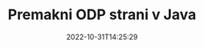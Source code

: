 ---
############################# Static ############################
layout: "auto-gen-merger"
date: 2022-10-31T14:25:29
draft: false
otherformats: ods odt one otp ott pdf pps ppsx ppt pptx rtf tex vdx vsdm vsdx vssm

############################# Head ############################
head_title: "Premakni ODP strani v Java"
head_description: "Premaknite strani znotraj dokumenta ODP v Java na kateri koli položaj z uporabo API-ja za združevanje dokumentov."

############################# Header ############################
title: "Premakni ODP strani v Java"
description: "Premaknite strani ODP z nekaj vrsticami kode Java."
bg_image: "https://cms.admin.containerize.com/templates/aspose/App_Themes/V3/images/bg/header1.png"
bg_overlay: false
button:
    enable: true
    icon: "fas fa-arrow-down"
    label: "Prenesite brezplačno preskusno različico"
    link: "https://downloads.groupdocs.com/merger/java"

############################# SubMenu ############################
submenu:
    enable: true

    left:
        img_alt: "GroupDocs.Merger for Java"
        image: "https://cms.admin.containerize.com/templates/groupdocs/images/product-logos/90x90-noborder/groupdocs-merger-java.png"
        product: "GroupDocs.Merger"
        platform: "Java"

    middle:
        button:

            # button loop
            - link: "https://apireference.groupdocs.com/merger/java"
              text: "API Reference"

            # button loop
            - link: "https://github.com/groupdocs-merger"
              text: "Primeri kod"

            # button loop
            - link: "https://products.groupdocs.app/merger/family"
              text: "Predstavitve v živo"

            # button loop
            - link: "https://purchase.groupdocs.com/pricing/merger/java"
              text: "Cenitev"

    right:
        link_download: "https://downloads.groupdocs.com/merger"
        link_learn: "https://docs.groupdocs.com/merger/java"
        link_buy: "https://purchase.groupdocs.com"

############################# About ############################
about:
    enable: true
    title: "O API-ju GroupDocs.Merger for Java"
    content: |
        [GroupDocs.Merger for Java](/sl/merger/java/) ponuja preprosto rešitev za varno združevanje in razdelitev med široko paleto formatov dokumentov, vključno s PDF, Microsoft Office (Word, Excel, PowerPoint) , OneNote), OpenDocument, HTML, slike in številne druge v aplikacijah Java. Če dodate le nekaj vrstic kode, izvedite več operacij dokumenta, kot so premikanje, odstranjevanje, vrtenje, zamenjava, ekstrahiranje ali spreminjanje orientacije strani v dokumentih. API za združevanje dokumentov podpira tudi predogled strani dokumenta kot slike za analizo strukture dokumenta, oblikovanja in vsebine na strani.
        
        GroupDocs.Merger API je prava izbira za korporativne rešitve, ki potrebujejo funkcije premikanja strani datotek. Ti API-ji so dobro podprti na vseh glavnih operacijskih sistemih in platformah, vključno z J2SE 7.0 (1.7), J2SE 8.0 (1.8), Java 10.

############################# Steps ############################
steps:
    enable: true
    title_left: "Premakni strani datoteke ODP v Java"
    content_left: |
        [GroupDocs.Merger for Java](/sl/merger/java/) razvijalcem Java olajša premikanje strani znotraj datoteke ODP z implementacijo nekaj preprostih korakov .
        
        * Inicializirajte **MoveOptions**, da določite trenutno in novo številko strani.
        * Ustvarite nov primerek **Merger** in podajte pot izvornega dokumenta kot parameter konstruktorja.
        * Pokličite **movePage** in posredujte predmet **MoveOptions**.
        * Pokličite **save** in določite pot do datoteke za shranjevanje nastalega dokumenta.

    title_right: "Sistemske zahteve"
    content_right: |
        API-ji GroupDocs.Merger for Java so podprti na vseh glavnih platformah in operacijskih sistemih. Preden izvedete spodnjo kodo, se prepričajte, da imate v sistemu nameščene naslednje predpogoje.

        * Operacijski sistemi: Microsoft Windows, Linux, MacOS
        * Razvojna okolja: NetBeans, IntelliJ IDEA, Eclipse
        * Ogrodja: J2SE 7.0 (1.7), J2SE 8.0 (1.8), Java 10
        * Prenesite najnovejšo različico GroupDocs.Merger for Java iz [Maven](https://repository.groupdocs.com/webapp/#/artifacts/browse/tree/General/repo/com/groupdocs/groupdocs-merger)
         
    code: |
     {{% merger/additional-styles %}}
     {{< merger/code-merger title="Kako premikati strani datoteke ODP s primerom kode Java">}}

        ```java    
        // Premaknite strani datoteke ODP z API-jem GroupDocs.Merger
        int pageNumber = 6;
        int newPageNumber = 1;

        // Inicializirajte razred MoveOptions, da določite trenutno in novo številko strani
        MoveOptions moveOptions = new MoveOptions(pageNumber, newPageNumber);

        // Ustvari združitev z vhodnim dokumentom ODP
        Merger merger = new Merger("input.odp");

        // Pokličite metodo movePage in ji posredujte predmet MoveOptions
        merger.movePage(moveOptions);
    
        // Pokličite način shranjevanja in posredujte želeno pot do datoteke, da shranite izhodni dokument
        merger.save("output.odp");
        ```
     {{< /merger/code-merger >}}

############################# Demos ############################
demos:
    enable: true
    title: "Predstavitve v živo - premaknite ODP strani na splet"
    content: |
       Takoj premaknite strani datoteke ODP tako, da obiščete spletno mesto [GroupDocs.Merger Live Demos](https://products.groupdocs.app/splitter/move-pages/odp).
       Predstavitev v živo ima naslednje prednosti.
        
############################# About Formats ############################
about_formats:
    enable: true

############################# More Formats ############################
more_formats:
    enable: true
    title: "Premikanje strani drugih formatov dokumentov"
    content: |
        Java dokumentira API za združevanje in razdelitev za oblike datotek in slike. Premaknite nekaj priljubljenih formatov datotek, kot je navedeno spodaj.

############################# Back to top ###############################
back_to_top:
    enable: true
---